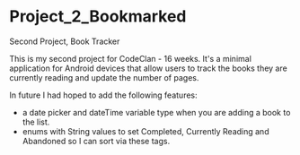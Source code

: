# Project_2_Bookmarked
Second Project, Book Tracker


This is my second project for CodeClan - 16 weeks. It's a minimal application for Android devices that allow users to track the books they are currently reading and update the number of pages. 

In future I had hoped to add the following features:
  - a date picker and dateTime variable type when you are adding a book to the list.
  - enums with String values to set Completed, Currently Reading and Abandoned so I can sort via these tags.
  


